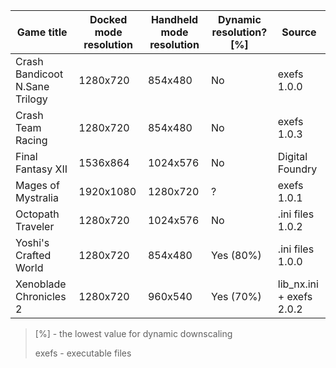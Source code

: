 | Game title | Docked mode resolution | Handheld mode resolution | Dynamic resolution? [%] | Source |
| --- | --- | --- | --- | --- |
| Crash Bandicoot N.Sane Trilogy | 1280x720 | 854x480 | No | exefs 1.0.0 |
| Crash Team Racing | 1280x720 | 854x480 | No | exefs 1.0.3 |
| Final Fantasy XII | 1536x864 | 1024x576 | No | Digital Foundry |
| Mages of Mystralia | 1920x1080 | 1280x720 | ? | exefs 1.0.1 |
| Octopath Traveler | 1280x720 | 1024x576 | No | .ini files 1.0.2 |
| Yoshi's Crafted World | 1280x720 | 854x480 | Yes (80%) | .ini files 1.0.0 |
| Xenoblade Chronicles 2 | 1280x720 | 960x540 | Yes (70%) | lib_nx.ini + exefs 2.0.2 |

>[%] - the lowest value for dynamic downscaling
>
>exefs - executable files
